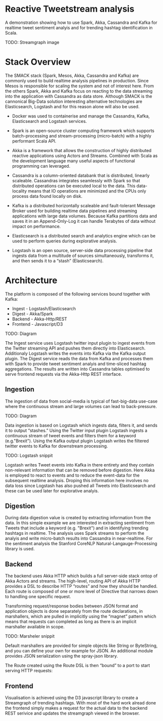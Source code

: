 # Reactive Tweetstream analysis

A demonstration showing how to use Spark, Akka, Cassandra and Kafka for realtime tweet sentiment analyis and for trending hashtag identification in Scala.

TODO: Streamgraph image

# Stack Overview
The SMACK stack (Spark, Mesos, Akka, Cassandra and Kafka) are commonly used to build realtime analysis pipelines in production. Since Mesos is responsible for scaling the system and not of interest here. From the others Spark, Akka and Kafka focus on reacting to the data streaming into the application with Cassandra as data store. Although SMACK is the cannonical Big-Data solution interesting alternative technologies are Elasticsearch, Logstash and for this reason alone will also be used.

* Docker was used to containerise and manage the Cassandra, Kafka, Elasticsearch and Logstash services.

* Spark is an open-source cluster computing framework which supports batch-processing and stream-processing (micro-batch) with a highly performant Scala API.

* Akka is a framework that allows the construction of highly distributed reactive applications using Actors and Streams. Combined with Scala as the development language many useful aspects of functional programming can leveraged.

* Cassandra is a column-oriented databank that is distributed, linearly scaleable. Cassandras integrates seamlessly with Spark so that distributed operations can be executed local to the data. This data-locality means that IO operations are minimized and the CPUs only process data found locally on disk. 

* Kafka is a distributed horizontally scaleable and fault-tolerant Message Broker used for building realtime data pipelines and streaming applications with large data volumes. Because Kafka partitions data and saves it in an Append-Only-Log it can handle Terabytes of data without impact on performance.

* Elasticsearch is a distributed search and analytics engine which can be used to perform queries during explorative analysis.

* Logstash is an open source, server-side data processing pipeline that ingests data from a multitude of sources simultaneously, transforms it, and then sends it to a “stash” (Elasticsearch).

# Architecture
The platform is composed of the following services bound together with Kafka:

* Ingest - Logstash/Elasticsearch
* Digest - Akka/Spark
* Backend - Akka-Http/REST
* Frontend - Javascript/D3

TODO: Diagram

The Ingest service uses Logstash twitter input plugin to ingest events from the Twitter streaming API and pushes them directly into Elasticsearch. Additionaly Logstash writes the events into Kafka via the Kafka output plugin. The Digest service reads the data from Kafka and processes them with Spark to provide tweet sentiment analyis and time-sliced hashtag aggregations. The results are written into Cassandra tables optimised to serve frontend requests via the Akka-Http REST interface.

## Ingestion
The ingestion of data from social-media is typical of fast-big-data use-case where the continuous stream and large volumes can lead to back-pressure. 

TODO: Diagram

Data ingestion is based on Logstash which ingests data, filters it, and sends it to output “stashes.” Using the Twitter input plugin Logstash ingests a continuous stream of tweet events and filters them for a keyword (e.g."Brexit"). Using the Kafka output plugin Logstash writes the filtered twitter events to Kafka for downstream processing.

TODO: Logstash snippit

Logstash writes Tweet events into Kafka in there entirety and they contain non-relevant information that can be removed before digestion. Here Akka is employed to react to events and to reduce the event-data for the subsequent realtime analysis. Droping this information here involves no data loss since Logstash has also pushed all Tweets into Elasticsearch and these can be used later for explorative analyis. 

## Digestion
During data digestion value is created by extracting information from the data. In this simple example we are interested in extracting sentiment from Tweets that include a keyword (e.g. "Brexit") and in identifying trending hashtags in realtime. The analysis uses Spark streams to perform the analyis and write micro-batch results into Cassandra in near-realtime. For the sentiment analysis the Stanford CoreNLP Natural-Langauge-Processing library is used.

## Backend
The backend uses Akka HTTP which builds a full server-side stack ontop of Akka Actors and streams. The high-level, routing API of Akka HTTP provides a DSL to describe HTTP “routes” and how they should be handled. Each route is composed of one or more level of Directive that narrows down to handling one specific request.

Transforming request/response bodies between JSON format and application objects is done separately from the route declarations, in marshallers, which are pulled in implicitly using the “magnet” pattern which means that requests can completed as long as there is an implicit marshaller available in scope.

TODO: Marsheler snippit

Default marshallers are provided for simple objects like String or ByteString, and you can define your own for example for JSON. An additional module provides JSON serialization using the spray-json library.

The Route created using the Route DSL is then “bound” to a port to start serving HTTP requests:

## Frontend
Visualisation is achieved using the D3 javascript library to create a Streamgraph of trending hashtags. With most of the hard work alread done the frontend simply makes a request for the actual data to the backend REST serivice and updates the streamgraph viewed in the browser.
